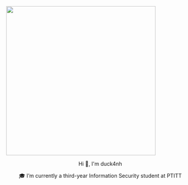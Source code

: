 <img src="https://media2.giphy.com/media/v1.Y2lkPTc5MGI3NjExM2FmaWhxajFwOWYxdHF6YnhqbDV4eXkxcXQ5ZTAzcW83OXRqaWE2eCZlcD12MV9pbnRlcm5hbF9naWZfYnlfaWQmY3Q9Zw/g2jj9VAIBluIreVNsb/giphy.gif" width="400"/>
<p align="center">Hi 👋, I'm duck4nh</p>
<p align="center">🎓 I’m currently a third-year Information Security student at PTITT</p>


<!--
**duck4nh/duck4nh** is a ✨ _special_ ✨ repository because its `README.md` (this file) appears on your GitHub profile.

Here are some ideas to get you started:

- 🔭 I’m currently working on ...
- 🌱 I’m currently learning ...
- 👯 I’m looking to collaborate on ...
- 🤔 I’m looking for help with ...
- 💬 Ask me about ...
- 📫 How to reach me: ...
- 😄 Pronouns: ...
- ⚡ Fun fact: ...
-->
